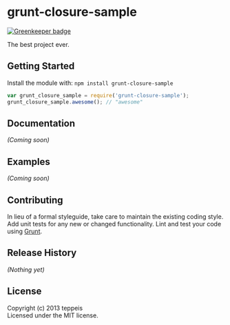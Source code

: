 # grunt-closure-sample

[![Greenkeeper badge](https://badges.greenkeeper.io/teppeis/grunt-closure-sample.svg)](https://greenkeeper.io/)

The best project ever.

## Getting Started
Install the module with: `npm install grunt-closure-sample`

```javascript
var grunt_closure_sample = require('grunt-closure-sample');
grunt_closure_sample.awesome(); // "awesome"
```

## Documentation
_(Coming soon)_

## Examples
_(Coming soon)_

## Contributing
In lieu of a formal styleguide, take care to maintain the existing coding style. Add unit tests for any new or changed functionality. Lint and test your code using [Grunt](http://gruntjs.com/).

## Release History
_(Nothing yet)_

## License
Copyright (c) 2013 teppeis  
Licensed under the MIT license.
